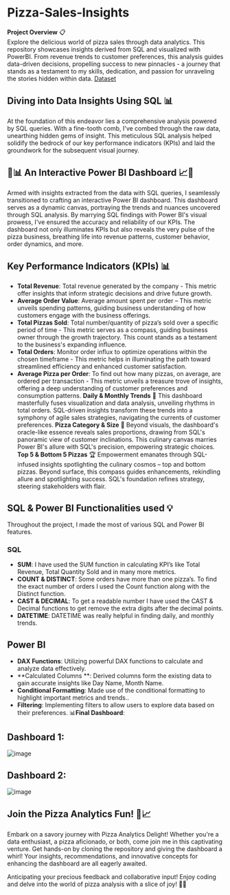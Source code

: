 # Pizza-Sales-Insights
**Project Overview** 📋
<br>Explore the delicious world of pizza sales through data analytics. This repository showcases insights derived from SQL and visualized with PowerBI. From revenue trends to customer preferences, this analysis guides data-driven decisions, propelling success to new pinnacles - a journey that stands as a testament to my skills, dedication, and passion for unraveling the stories hidden within data. 
[Dataset](https://github.com/shoaibmuhammad1994/Pizza-Sales-Insights/blob/main/pizza_sales.csv)
## Diving into Data Insights Using SQL 📊
At the foundation of this endeavor lies a comprehensive analysis powered by SQL queries. With a fine-tooth comb, I've combed through the raw data, unearthing hidden gems of insight. This meticulous SQL analysis helped solidify the bedrock of our key performance indicators (KPIs) and laid the groundwork for the subsequent visual journey.
## 🍕📊 An Interactive Power BI Dashboard 📈🍕 
Armed with insights extracted from the data with SQL queries, I seamlessly transitioned to crafting an interactive Power BI dashboard. This dashboard serves as a dynamic canvas, portraying the trends and nuances uncovered through SQL analysis. By marrying SQL findings with Power BI's visual prowess, I've ensured the accuracy and reliability of our KPIs. The dashboard not only illuminates KPIs but also reveals the very pulse of the pizza business, breathing life into revenue patterns, customer behavior, order dynamics, and more. 
## Key Performance Indicators (KPIs) 📊
- **Total Revenue**: Total revenue generated by the company -  This metric offer insights that inform strategic decisions and drive future growth.
- **Average Order Value**: Average amount spent per order – This metric unveils spending patterns, guiding business understanding of how customers engage with the business offerings.
- **Total Pizzas Sold**: Total number/quantity of pizza’s sold over a specific period of time - This metric serves as a compass, guiding business owner through the growth trajectory. This count stands as a testament to the business's expanding influence.
- **Total Orders**: Monitor order influx to optimize operations within the chosen timeframe - This metric helps in illuminating the path toward streamlined efficiency and enhanced customer satisfaction.
- **Average Pizza per Order**: To find out how many pizzas, on average, are ordered per transaction - This metric unveils a treasure trove of insights, offering a deep understanding of customer preferences and consumption patterns. 
**Daily & Monthly Trends** 📅
This dashboard masterfully fuses visualization and data analysis, unveiling rhythms in total orders. SQL-driven insights transform these trends into a symphony of agile sales strategies, navigating the currents of customer preferences.
**Pizza Category & Size** 🍕
Beyond visuals, the dashboard's oracle-like essence reveals sales proportions, drawing from SQL's panoramic view of customer inclinations. This culinary canvas marries Power BI's allure with SQL's precision, empowering strategic choices.
**Top 5 & Bottom 5 Pizzas** 🏆
Empowerment emanates through SQL-infused insights spotlighting the culinary cosmos – top and bottom pizzas. Beyond surface, this compass guides enhancements, rekindling allure and spotlighting success. SQL's foundation refines strategy, steering stakeholders with flair.
## SQL & Power BI Functionalities used 💡
Throughout the project, I made the most of various SQL and Power BI features.
### SQL
- **SUM**: I have used the SUM function in calculating KPI’s like Total Revenue, Total Quantity Sold and in many more metrics.
- **COUNT & DISTINCT**: Some orders have more than one pizza’s. To find the exact number of orders I used the Count function along with the Distinct function.
- **CAST & DECIMAL**: To get a readable number I have used the CAST & Decimal functions to get remove the extra digits after the decimal points.
- **DATETIME**: DATETIME was really helpful in finding daily, and monthly trends. 
## Power BI
- **DAX Functions**: Utilizing powerful DAX functions to calculate and analyze data effectively.
- **Calculated Columns **: Derived columns form the existing data to gain accurate insights like Day Name, Month Name.
- **Conditional Formatting**: Made use of the conditional formatting to highlight important metrics and trends..
- **Filtering**: Implementing filters to allow users to explore data based on their preferences. 
📊**Final Dashboard**:
## Dashboard 1:
 ![image](https://github.com/shoaibmuhammad1994/Pizza-Sales-Insights/assets/73048273/1e9de356-a152-496e-878e-59b2b5659150)

## Dashboard 2:
 ![image](https://github.com/shoaibmuhammad1994/Pizza-Sales-Insights/assets/73048273/bba24658-77b5-4cf7-9b51-a4110d76b249)



## Join the Pizza Analytics Fun! 🍕📈 
Embark on a savory journey with Pizza Analytics Delight! Whether you're a data enthusiast, a pizza aficionado, or both, come join me in this captivating venture. Get hands-on by cloning the repository and giving the dashboard a whirl! Your insights, recommendations, and innovative concepts for enhancing the dashboard are all eagerly awaited.

Anticipating your precious feedback and collaborative input! Enjoy coding and delve into the world of pizza analysis with a slice of joy! 🚀🍕
